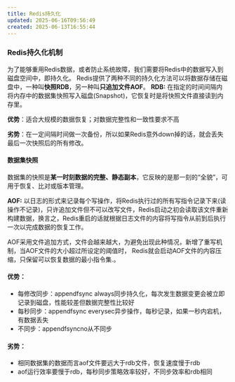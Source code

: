 ```yaml
---
title: Redis持久化
updated: 2025-06-16T09:56:49
created: 2025-06-13T16:55:44
---
```


### Redis持久化机制
为了能够重用Redis数据，或者防止系统故障，我们需要将Redis中的数据写入到磁盘空间中，即持久化。
Redis提供了两种不同的持久化方法可以将数据存储在磁盘中，一种叫**快照RDB**，另一种叫**只追加文件AOF**。
**RDB:**
在指定的时间间隔内将内存中的数据集快照写入磁盘(Snapshot)，它恢复时是将快照文件直接读到内存里。

**优势**：适合大规模的数据恢复；对数据完整性和一致性要求不高

**劣势**：在一定间隔时间做一次备份，所以如果Redis意外down掉的话，就会丢失最后一次快照后的所有修改。

#### 数据集快照
数据集的快照是**某一时刻数据的完整、静态副本**，它反映的是那一刻的“全貌”，可用于恢复、比对或版本管理。

**AOF:**
以日志的形式来记录每个写操作，将Redis执行过的所有写指令记录下来(读操作不记录)，只许追加文件但不可以改写文件，Redis启动之初会读取该文件重新构建数据，换言之，Redis重启的话就根据日志文件的内容将写指令从前到后执行一次以完成数据的恢复工作。

AOF采用文件追加方式，文件会越来越大，为避免出现此种情况，新增了重写机制，当AOF文件的大小超过所设定的阈值时， Redis就会启动AOF文件的内容压缩，只保留可以恢复数据的最小指令集.。
#### 优势：
- 每修改同步：appendfsync always同步持久化，每次发生数据变更会被立即记录到磁盘，性能较差但数据完整性比较好
- 每秒同步：appendfsync everysec异步操作，每秒记录，如果一秒内宕机，有数据丢失
- 不同步：appendfsyncno从不同步
#### 劣势：
- 相同数据集的数据而言aof文件要远大于rdb文件，恢复速度慢于rdb
- aof运行效率要慢于rdb，每秒同步策略效率较好，不同步效率和rdb相同
